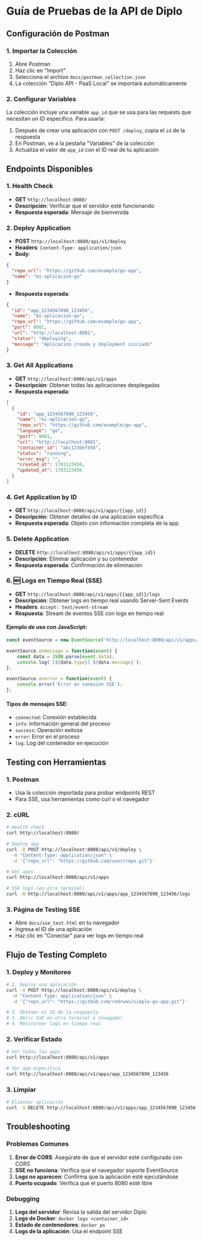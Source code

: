 # Guía de Pruebas de la API de Diplo

## Configuración de Postman

### 1. Importar la Colección

1. Abre Postman
2. Haz clic en "Import" 
3. Selecciona el archivo `docs/postman_collection.json`
4. La colección "Diplo API - PaaS Local" se importará automáticamente

### 2. Configurar Variables

La colección incluye una variable `app_id` que se usa para las requests que necesitan un ID específico. Para usarla:

1. Después de crear una aplicación con `POST /deploy`, copia el `id` de la respuesta
2. En Postman, ve a la pestaña "Variables" de la colección
3. Actualiza el valor de `app_id` con el ID real de tu aplicación

## Endpoints Disponibles

### 1. Health Check
- **GET** `http://localhost:8080/`
- **Descripción**: Verificar que el servidor esté funcionando
- **Respuesta esperada**: Mensaje de bienvenida

### 2. Deploy Application
- **POST** `http://localhost:8080/api/v1/deploy`
- **Headers**: `Content-Type: application/json`
- **Body**:
```json
{
  "repo_url": "https://github.com/example/go-app",
  "name": "mi-aplicacion-go"
}
```
- **Respuesta esperada**:
```json
{
  "id": "app_1234567890_123456",
  "name": "mi-aplicacion-go",
  "repo_url": "https://github.com/example/go-app",
  "port": 8081,
  "url": "http://localhost:8081",
  "status": "deploying",
  "message": "Aplicación creada y deployment iniciado"
}
```

### 3. Get All Applications
- **GET** `http://localhost:8080/api/v1/apps`
- **Descripción**: Obtener todas las aplicaciones desplegadas
- **Respuesta esperada**:
```json
[
  {
    "id": "app_1234567890_123456",
    "name": "mi-aplicacion-go",
    "repo_url": "https://github.com/example/go-app",
    "language": "go",
    "port": 8081,
    "url": "http://localhost:8081",
    "container_id": "abc123def456",
    "status": "running",
    "error_msg": "",
    "created_at": 1703123456,
    "updated_at": 1703123456
  }
]
```

### 4. Get Application by ID
- **GET** `http://localhost:8080/api/v1/apps/{{app_id}}`
- **Descripción**: Obtener detalles de una aplicación específica
- **Respuesta esperada**: Objeto con información completa de la app

### 5. Delete Application
- **DELETE** `http://localhost:8080/api/v1/apps/{{app_id}}`
- **Descripción**: Eliminar aplicación y su contenedor
- **Respuesta esperada**: Confirmación de eliminación

### 6. 🆕 Logs en Tiempo Real (SSE)
- **GET** `http://localhost:8080/api/v1/apps/{{app_id}}/logs`
- **Descripción**: Obtener logs en tiempo real usando Server-Sent Events
- **Headers**: `Accept: text/event-stream`
- **Respuesta**: Stream de eventos SSE con logs en tiempo real

#### Ejemplo de uso con JavaScript:
```javascript
const eventSource = new EventSource('http://localhost:8080/api/v1/apps/app_1234567890_123456/logs');

eventSource.onmessage = function(event) {
    const data = JSON.parse(event.data);
    console.log(`[${data.type}] ${data.message}`);
};

eventSource.onerror = function(event) {
    console.error('Error en conexión SSE');
};
```

#### Tipos de mensajes SSE:
- `connected`: Conexión establecida
- `info`: Información general del proceso
- `success`: Operación exitosa
- `error`: Error en el proceso
- `log`: Log del contenedor en ejecución

## Testing con Herramientas

### 1. Postman
- Usa la colección importada para probar endpoints REST
- Para SSE, usa herramientas como curl o el navegador

### 2. cURL
```bash
# Health check
curl http://localhost:8080/

# Deploy app
curl -X POST http://localhost:8080/api/v1/deploy \
  -H "Content-Type: application/json" \
  -d '{"repo_url": "https://github.com/user/repo.git"}'

# Get apps
curl http://localhost:8080/api/v1/apps

# SSE logs (en otra terminal)
curl -N http://localhost:8080/api/v1/apps/app_1234567890_123456/logs
```

### 3. Página de Testing SSE
- Abre `docs/sse_test.html` en tu navegador
- Ingresa el ID de una aplicación
- Haz clic en "Conectar" para ver logs en tiempo real

## Flujo de Testing Completo

### 1. Deploy y Monitoreo
```bash
# 1. Deploy una aplicación
curl -X POST http://localhost:8080/api/v1/deploy \
  -H "Content-Type: application/json" \
  -d '{"repo_url": "https://github.com/rodrwan/simple-go-app.git"}'

# 2. Obtener el ID de la respuesta
# 3. Abrir SSE en otra terminal o navegador
# 4. Monitorear logs en tiempo real
```

### 2. Verificar Estado
```bash
# Ver todas las apps
curl http://localhost:8080/api/v1/apps

# Ver app específica
curl http://localhost:8080/api/v1/apps/app_1234567890_123456
```

### 3. Limpiar
```bash
# Eliminar aplicación
curl -X DELETE http://localhost:8080/api/v1/apps/app_1234567890_123456
```

## Troubleshooting

### Problemas Comunes

1. **Error de CORS**: Asegúrate de que el servidor esté configurado con CORS
2. **SSE no funciona**: Verifica que el navegador soporte EventSource
3. **Logs no aparecen**: Confirma que la aplicación esté ejecutándose
4. **Puerto ocupado**: Verifica que el puerto 8080 esté libre

### Debugging

1. **Logs del servidor**: Revisa la salida del servidor Diplo
2. **Logs de Docker**: `docker logs <container_id>`
3. **Estado de contenedores**: `docker ps`
4. **Logs de la aplicación**: Usa el endpoint SSE 